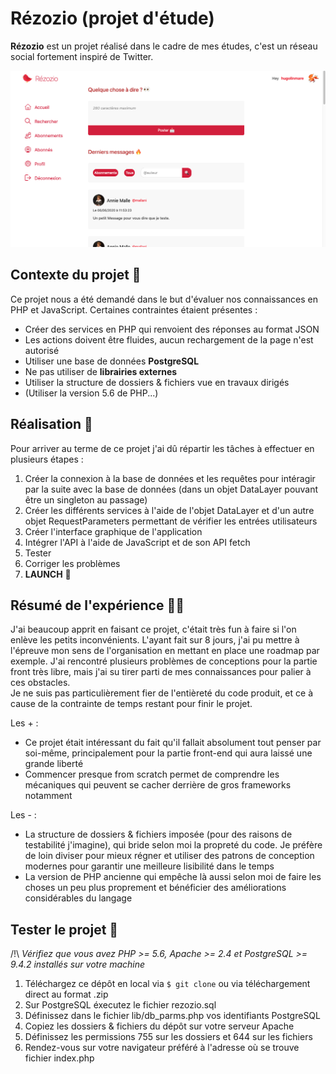 # Rézozio (projet d'étude)

**Rézozio** est un projet réalisé dans le cadre de mes études, c'est un réseau
social fortement inspiré de Twitter.

![Screenshot](screenshot.png)

## Contexte du projet 📖

Ce projet nous a été demandé dans le but d'évaluer nos connaissances en PHP et
JavaScript. Certaines contraintes étaient présentes :
* Créer des services en PHP qui renvoient des réponses au format JSON
* Les actions doivent être fluides, aucun rechargement de la page n'est autorisé
* Utiliser une base de données **PostgreSQL**
* Ne pas utiliser de **librairies externes**
* Utiliser la structure de dossiers & fichiers vue en travaux dirigés
* (Utiliser la version 5.6 de PHP...)

## Réalisation 🎨

Pour arriver au terme de ce projet j'ai dû répartir les tâches à effectuer en 
plusieurs étapes :
1. Créer la connexion à la base de données et les requêtes pour intéragir par la 
suite avec la base de données (dans un objet DataLayer pouvant être un singleton
au passage)
2. Créer les différents services à l'aide de l'objet DataLayer et d'un autre objet 
RequestParameters permettant de vérifier les entrées utilisateurs
3. Créer l'interface graphique de l'application
4. Intégrer l'API à l'aide de JavaScript et de son API fetch
5. Tester
6. Corriger les problèmes
7. **LAUNCH** 🚀


## Résumé de l'expérience 🧘‍♂️

J'ai beaucoup apprit en faisant ce projet, c'était très fun à faire si l'on enlève
les petits inconvénients. L'ayant fait sur 8 jours, j'ai pu mettre à l'épreuve mon
sens de l'organisation en mettant en place une roadmap par exemple. J'ai rencontré
plusieurs problèmes de conceptions pour la partie front très libre, mais j'ai su
tirer parti de mes connaissances pour palier à ces obstacles.  
Je ne suis pas particulièrement fier de l'entièreté du code produit, et ce à cause
de la contrainte de temps restant pour finir le projet.  

Les + :
+ Ce projet était intéressant du fait qu'il fallait absolument tout penser par 
soi-même, principalement pour la partie front-end qui aura laissé une grande liberté
+ Commencer presque from scratch permet de comprendre les mécaniques qui peuvent se 
cacher derrière de gros frameworks notamment

Les - :
- La structure de dossiers & fichiers imposée (pour des raisons de testabilité j'imagine),
qui bride selon moi la propreté du code. Je préfère de loin diviser pour mieux régner et
utiliser des patrons de conception modernes pour garantir une meilleure lisibilité dans
le temps
- La version de PHP ancienne qui empêche là aussi selon moi de faire les choses un peu
plus proprement et bénéficier des améliorations considérables du langage

## Tester le projet 🧪

/!\ *Vérifiez que vous avez PHP >= 5.6, Apache >= 2.4 et PostgreSQL >= 9.4.2 installés sur votre machine*  

1. Téléchargez ce dépôt en local via `$ git clone` ou via téléchargement direct au format .zip
2. Sur PostgreSQL éxecutez le fichier rezozio.sql
3. Définissez dans le fichier lib/db_parms.php vos identifiants PostgreSQL
4. Copiez les dossiers & fichiers du dépôt sur votre serveur Apache
5. Définissez les permissions 755 sur les dossiers et 644 sur les fichiers
6. Rendez-vous sur votre navigateur préféré à l'adresse où se trouve fichier index.php
